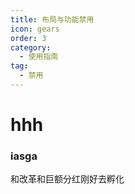 ```yaml
---
title: 布局与功能禁用
icon: gears
order: 3
category:
  - 使用指南
tag:
  - 禁用
---
```


# hhh

### iasga

和改革和巨额分红刚好去孵化
